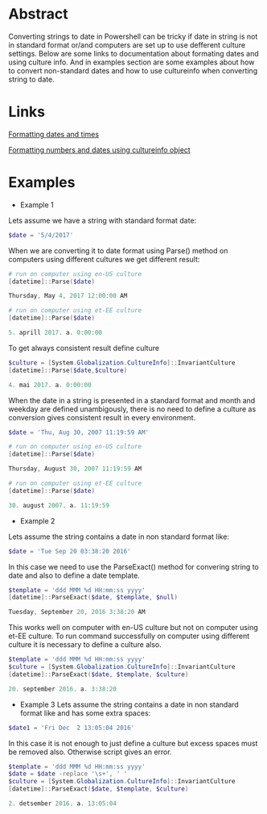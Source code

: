 # Abstract

Converting strings to date in Powershell can be tricky if date in string is not in standard format or/and computers are set up to use defferent culture settings.
Below are some links to documentation about formating dates and using culture info. And in examples section are some examples about how to convert non-standard dates and how to use cultureinfo when converting string to date.

# Links

[Formatting dates and times](https://technet.microsoft.com/en-us/library/ee692801.aspx)

[Formatting numbers and dates using cultureinfo object](https://technet.microsoft.com/en-us/library/ff730954.aspx)

# Examples

* Example 1

Lets assume we have a string with standard format date:
```powershell
$date = '5/4/2017'
```
When we are converting it to date format using Parse() method on computers using different cultures we get different result:
```powershell
# run on computer using en-US culture
[datetime]::Parse($date)

Thursday, May 4, 2017 12:00:00 AM
```
```powershell
# run on computer using et-EE culture
[datetime]::Parse($date)

5. aprill 2017. a. 0:00:00
```
To get always consistent result define culture
```powershell
$culture = [System.Globalization.CultureInfo]::InvariantCulture
[datetime]::Parse($date,$culture)

4. mai 2017. a. 0:00:00
```

When the date in a string is presented in a standard format and month and weekday are defined unambigously, there is no need to define a culture as conversion gives consistent result in every environment.
```powershell
$date = 'Thu, Aug 30, 2007 11:19:59 AM'
```
```powershell
# run on computer using en-US culture
[datetime]::Parse($date)

Thursday, August 30, 2007 11:19:59 AM
```
```powershell
# run on computer using et-EE culture
[datetime]::Parse($date)

30. august 2007. a. 11:19:59
```
* Example 2

Lets assume the string contains a date in non standard format like:
```powershell
$date = 'Tue Sep 20 03:38:20 2016'
```
In this case we need to use the ParseExact() method for convering string to date and also to define a date template.
```powershell
$template = 'ddd MMM %d HH:mm:ss yyyy'
[datetime]::ParseExact($date, $template, $null)

Tuesday, September 20, 2016 3:38:20 AM
```
This works well on computer with en-US culture but not on computer using et-EE culture. To run command successfully on computer using different culture it is necessary to define a culture also.
```powershell
$template = 'ddd MMM %d HH:mm:ss yyyy'
$culture = [System.Globalization.CultureInfo]::InvariantCulture
[datetime]::ParseExact($date, $template, $culture)

20. september 2016. a. 3:38:20
```
* Example 3
Lets assume the string contains a date in non standard format like and has some extra spaces:
```powershell
$date1 = 'Fri Dec  2 13:05:04 2016'
```
In this case it is not enough to just define a culture but excess spaces must be removed also. Otherwise script gives an error.
```powershell
$template = 'ddd MMM %d HH:mm:ss yyyy'
$date = $date -replace '\s+', ' '
$culture = [System.Globalization.CultureInfo]::InvariantCulture
[datetime]::ParseExact($date, $template, $culture)

2. detsember 2016. a. 13:05:04
```